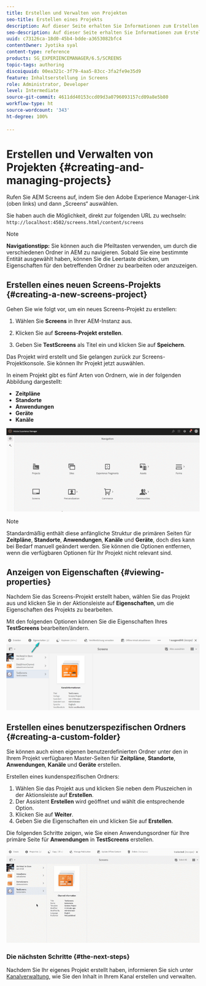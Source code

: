 ```yaml
---
title: Erstellen und Verwalten von Projekten
seo-title: Erstellen eines Projekts
description: Auf dieser Seite erhalten Sie Informationen zum Erstellen eines neuen Screens-Projekts.
seo-description: Auf dieser Seite erhalten Sie Informationen zum Erstellen eines neuen Screens-Projekts.
uuid: c73126ca-18d0-45b4-bdde-a3653082bfc4
contentOwner: Jyotika syal
content-type: reference
products: SG_EXPERIENCEMANAGER/6.5/SCREENS
topic-tags: authoring
discoiquuid: 00ea321c-3f79-4aa5-83cc-3fa2fe9e35d9
feature: Inhaltserstellung in Screens
role: Administrator, Developer
level: Intermediate
source-git-commit: 4611dd40153ccd09d3a0796093157cd09a8e5b80
workflow-type: ht
source-wordcount: '343'
ht-degree: 100%

---
```



# Erstellen und Verwalten von Projekten {#creating-and-managing-projects}

Rufen Sie AEM Screens auf, indem Sie den Adobe Experience Manager-Link (oben links) und dann „Screens“ auswählen.

Sie haben auch die Möglichkeit, direkt zur folgenden URL zu wechseln: `http://localhost:4502/screens.html/content/screens`


>[!NOTE]
>**Navigationstipp:**
>Sie können auch die Pfeiltasten verwenden, um durch die verschiedenen Ordner in AEM zu navigieren. Sobald Sie eine bestimmte Entität ausgewählt haben, können Sie die Leertaste drücken, um Eigenschaften für den betreffenden Ordner zu bearbeiten oder anzuzeigen.

## Erstellen eines neuen Screens-Projekts {#creating-a-new-screens-project}

Gehen Sie wie folgt vor, um ein neues Screens-Projekt zu erstellen:

1. Wählen Sie **Screens** in Ihrer AEM-Instanz aus.

1. Klicken Sie auf **Screens-Projekt erstellen**.

1. Geben Sie **TestScreens** als Titel ein und klicken Sie auf **Speichern**.

Das Projekt wird erstellt und Sie gelangen zurück zur Screens-Projektkonsole. Sie können Ihr Projekt jetzt auswählen.

In einem Projekt gibt es fünf Arten von Ordnern, wie in der folgenden Abbildung dargestellt:

* **Zeitpläne**
* **Standorte**
* **Anwendungen**
* **Geräte**
* **Kanäle**

![player1](assets/create-project.gif)

>[!NOTE]
>
>Standardmäßig enthält diese anfängliche Struktur die primären Seiten für **Zeitpläne**, **Standorte**, **Anwendungen**, **Kanäle** und **Geräte**, doch dies kann bei Bedarf manuell geändert werden. Sie können die Optionen entfernen, wenn die verfügbaren Optionen für Ihr Projekt nicht relevant sind.


## Anzeigen von Eigenschaften {#viewing-properties}

Nachdem Sie das Screens-Projekt erstellt haben, wählen Sie das Projekt aus und klicken Sie in der Aktionsleiste auf **Eigenschaften**, um die Eigenschaften des Projekts zu bearbeiten.

Mit den folgenden Optionen können Sie die Eigenschaften Ihres **TestScreens** bearbeiten/ändern.

![image](assets/create-project2.png)


## Erstellen eines benutzerspezifischen Ordners {#creating-a-custom-folder}

Sie können auch einen eigenen benutzerdefinierten Ordner unter den in Ihrem Projekt verfügbaren Master-Seiten für **Zeitpläne**, **Standorte**, **Anwendungen**, **Kanäle** und **Geräte** erstellen.

Erstellen eines kundenspezifischen Ordners:

1. Wählen Sie das Projekt aus und klicken Sie neben dem Pluszeichen in der Aktionsleiste auf **Erstellen**.
1. Der Assistent **Erstellen** wird geöffnet und wählt die entsprechende Option.
1. Klicken Sie auf **Weiter**.
1. Geben Sie die Eigenschaften ein und klicken Sie auf **Erstellen**.

Die folgenden Schritte zeigen, wie Sie einen Anwendungsordner für Ihre primäre Seite für **Anwendungen** in **TestScreens** erstellen.

![player2-1](assets/create-project3.gif)

### Die nächsten Schritte {#the-next-steps}

Nachdem Sie Ihr eigenes Projekt erstellt haben, informieren Sie sich unter [Kanalverwaltung](managing-channels.md), wie Sie den Inhalt in Ihrem Kanal erstellen und verwalten.

